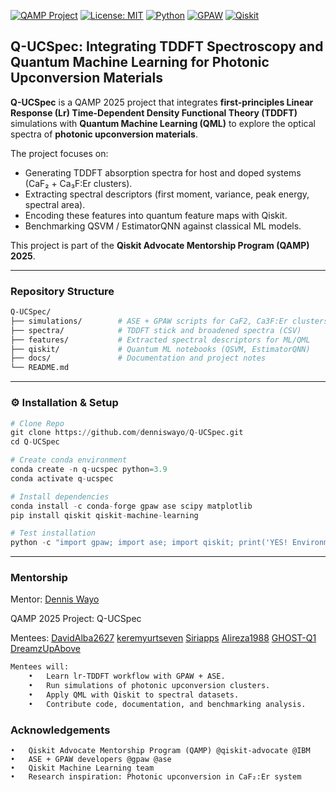 
[![QAMP Project](https://img.shields.io/badge/QAMP-2025-blue)](https://qiskit.org/advocates)  [![License: MIT](https://img.shields.io/badge/License-MIT-yellow.svg)](LICENSE)  [![Python](https://img.shields.io/badge/Python-3.9+-blue.svg)](https://www.python.org/)  [![GPAW](https://img.shields.io/badge/GPAW-TDDFT-green)](https://wiki.fysik.dtu.dk/gpaw/)  [![Qiskit](https://img.shields.io/badge/Qiskit-Quantum%20ML-purple)](https://qiskit.org/)

## Q-UCSpec: Integrating TDDFT Spectroscopy and Quantum Machine Learning for Photonic Upconversion Materials

**Q-UCSpec** is a QAMP 2025 project that integrates **first-principles Linear Response (Lr) Time-Dependent Density Functional Theory (TDDFT)** simulations with **Quantum Machine Learning (QML)** to explore the optical spectra of **photonic upconversion materials**.  

The project focuses on:
- Generating TDDFT absorption spectra for host and doped systems (CaF₂ + Ca₃F:Er clusters).  
- Extracting spectral descriptors (first moment, variance, peak energy, spectral area).  
- Encoding these features into quantum feature maps with Qiskit.  
- Benchmarking QSVM / EstimatorQNN against classical ML models.

This project is part of the **Qiskit Advocate Mentorship Program (QAMP) 2025**.  

---

### Repository Structure

```bash
Q-UCSpec/
├── simulations/        # ASE + GPAW scripts for CaF2, Ca3F:Er clusters
├── spectra/            # TDDFT stick and broadened spectra (CSV)
├── features/           # Extracted spectral descriptors for ML/QML
├── qiskit/             # Quantum ML notebooks (QSVM, EstimatorQNN)
├── docs/               # Documentation and project notes
└── README.md
```

---
### ⚙️ Installation & Setup
```python
# Clone Repo
git clone https://github.com/denniswayo/Q-UCSpec.git
cd Q-UCSpec

# Create conda environment
conda create -n q-ucspec python=3.9
conda activate q-ucspec

# Install dependencies
conda install -c conda-forge gpaw ase scipy matplotlib
pip install qiskit qiskit-machine-learning

# Test installation
python -c "import gpaw; import ase; import qiskit; print('YES! Environment ready')"
```
---

### Mentorship
Mentor: [Dennis Wayo](https://github.com/DennisWayo)

QAMP 2025 Project: Q-UCSpec

Mentees: [DavidAlba2627](https://github.com/DavidAlba2627)  [keremyurtseven](https://github.com/keremyurtseven)  [Siriapps](https://github.com/Siriapps)  [Alireza1988](https://github.com/Alireza1988)  [GHOST-Q1](https://github.com/GHOST-Q1)  [DreamzUpAbove](https://github.com/DreamzUpAbove)

```bash
Mentees will:
	•	Learn lr-TDDFT workflow with GPAW + ASE.
	•	Run simulations of photonic upconversion clusters.
	•	Apply QML with Qiskit to spectral datasets.
	•	Contribute code, documentation, and benchmarking analysis.
```

### Acknowledgements
	•	Qiskit Advocate Mentorship Program (QAMP) @qiskit-advocate @IBM
	•	ASE + GPAW developers @gpaw @ase
	•	Qiskit Machine Learning team
	•	Research inspiration: Photonic upconversion in CaF₂:Er system
